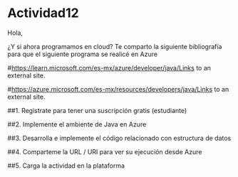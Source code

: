 # Actividad12
Hola, 

¿Y si ahora programamos en cloud? Te comparto la siguiente bibliografía para que el siguiente programa se realicé en Azure 

#https://learn.microsoft.com/es-mx/azure/developer/java/Links to an external site.

#https://azure.microsoft.com/es-mx/resources/developers/java/Links to an external site.

 

##1. Registrate para tener una suscripción gratis (estudiante)

##2. Implemente el ambiente de Java en Azure

##3. Desarrolla e implemente el código relacionado con estructura de datos

##4. Comparteme la URL / URI para ver su ejecución desde Azure

##5. Carga la actividad en la plataforma
